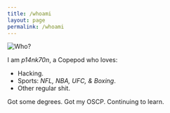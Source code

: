 ```yaml
---
title: /whoami
layout: page
permalink: /whoami
---
```

![Who?](https://media.giphy.com/media/3o6wO5dRdAgl5pAtTG/giphy.gif) 

I am *p14nk70n*, a Copepod who loves:
* Hacking.
* Sports: *NFL, NBA, UFC, & Boxing*.
* Other regular shit.

Got some degrees. 
Got my OSCP.
Continuing to learn.
